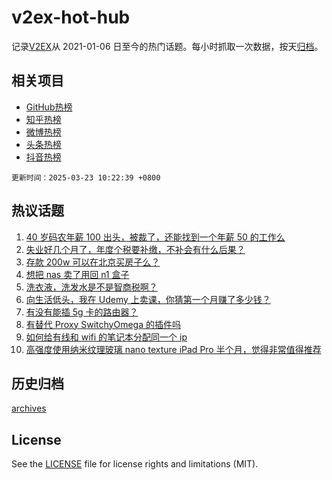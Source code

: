 # v2ex-hot-hub

 记录[V2EX](https://www.v2ex.com/)从 2021-01-06 日至今的热门话题。每小时抓取一次数据，按天[归档](archives)。
 
 ## 相关项目

- [GitHub热榜](https://github.com/it985/github-hot-hub)
- [知乎热榜](https://github.com/it985/zhihu-hot-hub)
- [微博热榜](https://github.com/it985/weibo-hot-hub)
- [头条热榜](https://github.com/it985/toutiao-hot-hub)
- [抖音热榜](https://github.com/it985/douyin-hot-hub)


 `更新时间：2025-03-23 10:22:39 +0800`

## 热议话题

1. [40 岁码农年薪 100 出头，被裁了，还能找到一个年薪 50 的工作么](https://www.v2ex.com/t/1120310)
1. [失业好几个月了，年度个税要补缴，不补会有什么后果？](https://www.v2ex.com/t/1120275)
1. [存款 200w 可以在北京买房子么？](https://www.v2ex.com/t/1120279)
1. [想把 nas 卖了用回 n1 盒子](https://www.v2ex.com/t/1120292)
1. [洗衣液，洗发水是不是智商税啊？](https://www.v2ex.com/t/1120321)
1. [向生活低头，我在 Udemy 上卖课，你猜第一个月赚了多少钱？](https://www.v2ex.com/t/1120273)
1. [有没有能插 5g 卡的路由器？](https://www.v2ex.com/t/1120280)
1. [有替代 Proxy SwitchyOmega 的插件吗](https://www.v2ex.com/t/1120361)
1. [如何给有线和 wifi 的笔记本分配同一个 ip](https://www.v2ex.com/t/1120312)
1. [高强度使用纳米纹理玻璃 nano texture iPad Pro 半个月，觉得非常值得推荐](https://www.v2ex.com/t/1120287)

## 历史归档

[archives](archives)

## License

See the [LICENSE](LICENSE) file for license rights and limitations (MIT).
